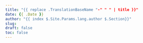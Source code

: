 ```yaml
---
title: "{{ replace .TranslationBaseName "-" " " | title }}"
date: {{ .Date }}
author: "{{ index $.Site.Params.lang.author $.Section}}"
slug:
draft: false
toc: false
---
```

